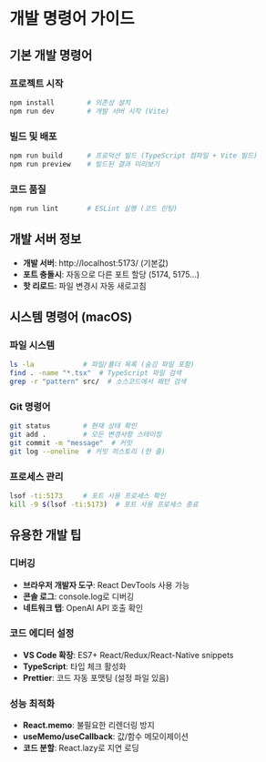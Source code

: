 # 개발 명령어 가이드

## 기본 개발 명령어

### 프로젝트 시작
```bash
npm install        # 의존성 설치
npm run dev        # 개발 서버 시작 (Vite)
```

### 빌드 및 배포
```bash
npm run build      # 프로덕션 빌드 (TypeScript 컴파일 + Vite 빌드)
npm run preview    # 빌드된 결과 미리보기
```

### 코드 품질
```bash
npm run lint       # ESLint 실행 (코드 린팅)
```

## 개발 서버 정보
- **개발 서버**: http://localhost:5173/ (기본값)
- **포트 충돌시**: 자동으로 다른 포트 할당 (5174, 5175...)
- **핫 리로드**: 파일 변경시 자동 새로고침

## 시스템 명령어 (macOS)

### 파일 시스템
```bash
ls -la            # 파일/폴더 목록 (숨김 파일 포함)
find . -name "*.tsx"  # TypeScript 파일 검색
grep -r "pattern" src/  # 소스코드에서 패턴 검색
```

### Git 명령어
```bash
git status        # 현재 상태 확인
git add .         # 모든 변경사항 스테이징
git commit -m "message"  # 커밋
git log --oneline  # 커밋 히스토리 (한 줄)
```

### 프로세스 관리
```bash
lsof -ti:5173     # 포트 사용 프로세스 확인
kill -9 $(lsof -ti:5173)  # 포트 사용 프로세스 종료
```

## 유용한 개발 팁

### 디버깅
- **브라우저 개발자 도구**: React DevTools 사용 가능
- **콘솔 로그**: console.log로 디버깅
- **네트워크 탭**: OpenAI API 호출 확인

### 코드 에디터 설정
- **VS Code 확장**: ES7+ React/Redux/React-Native snippets
- **TypeScript**: 타입 체크 활성화
- **Prettier**: 코드 자동 포맷팅 (설정 파일 있음)

### 성능 최적화
- **React.memo**: 불필요한 리렌더링 방지
- **useMemo/useCallback**: 값/함수 메모이제이션
- **코드 분할**: React.lazy로 지연 로딩